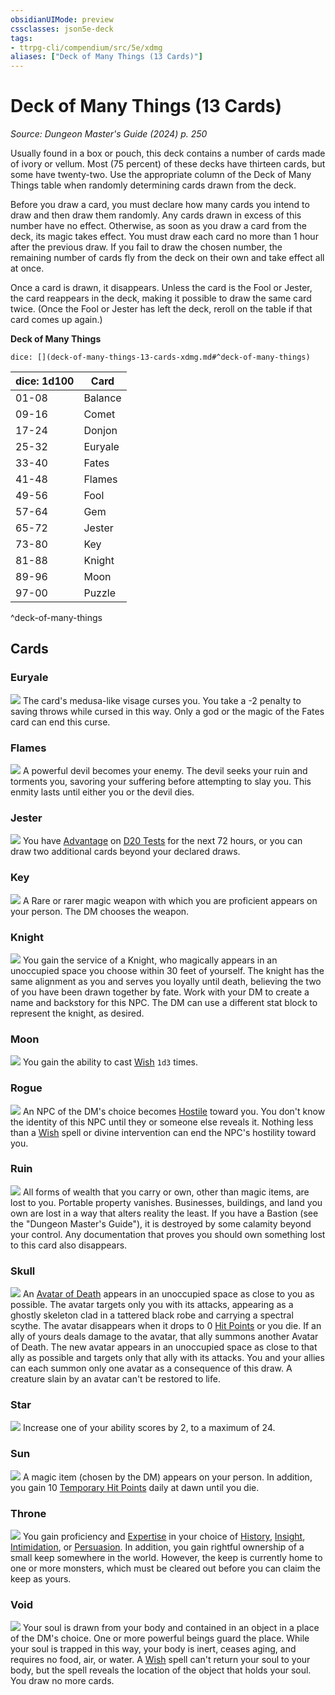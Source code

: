 ```yaml
---
obsidianUIMode: preview
cssclasses: json5e-deck
tags:
- ttrpg-cli/compendium/src/5e/xdmg
aliases: ["Deck of Many Things (13 Cards)"]
---
```

# Deck of Many Things (13 Cards)
*Source: Dungeon Master's Guide (2024) p. 250*  

Usually found in a box or pouch, this deck contains a number of cards made of ivory or vellum. Most (75 percent) of these decks have thirteen cards, but some have twenty-two. Use the appropriate column of the Deck of Many Things table when randomly determining cards drawn from the deck.

Before you draw a card, you must declare how many cards you intend to draw and then draw them randomly. Any cards drawn in excess of this number have no effect. Otherwise, as soon as you draw a card from the deck, its magic takes effect. You must draw each card no more than 1 hour after the previous draw. If you fail to draw the chosen number, the remaining number of cards fly from the deck on their own and take effect all at once.

Once a card is drawn, it disappears. Unless the card is the Fool or Jester, the card reappears in the deck, making it possible to draw the same card twice. (Once the Fool or Jester has left the deck, reroll on the table if that card comes up again.)

**Deck of Many Things**

`dice: [](deck-of-many-things-13-cards-xdmg.md#^deck-of-many-things)`

| dice: 1d100 | Card |
|-------------|------|
| 01-08 | Balance |
| 09-16 | Comet |
| 17-24 | Donjon |
| 25-32 | Euryale |
| 33-40 | Fates |
| 41-48 | Flames |
| 49-56 | Fool |
| 57-64 | Gem |
| 65-72 | Jester |
| 73-80 | Key |
| 81-88 | Knight |
| 89-96 | Moon |
| 97-00 | Puzzle |
^deck-of-many-things

## Cards

### Euryale
![](Misc%20Files/CLI/compendium/decks/img/deck-of-many-things-22-euryale.webp#card)
The card's medusa-like visage curses you. You take a -2 penalty to saving throws while cursed in this way. Only a god or the magic of the Fates card can end this curse.

### Flames
![](Misc%20Files/CLI/compendium/decks/img/deck-of-many-things-20-flames.webp#card)
A powerful devil becomes your enemy. The devil seeks your ruin and torments you, savoring your suffering before attempting to slay you. This enmity lasts until either you or the devil dies.

### Jester
![](Misc%20Files/CLI/compendium/decks/img/deck-of-many-things-14-jester.webp#card)
You have [Advantage](Misc%20Files/CLI/rules/variant-rules/advantage-xphb.md) on [D20 Tests](Misc%20Files/CLI/rules/variant-rules/d20-test-xphb.md) for the next 72 hours, or you can draw two additional cards beyond your declared draws.

### Key
![](Misc%20Files/CLI/compendium/decks/img/deck-of-many-things-02-key.webp#card)
A Rare or rarer magic weapon with which you are proficient appears on your person. The DM chooses the weapon.

### Knight
![](Misc%20Files/CLI/compendium/decks/img/deck-of-many-things-09-knight.webp#card)
You gain the service of a Knight, who magically appears in an unoccupied space you choose within 30 feet of yourself. The knight has the same alignment as you and serves you loyally until death, believing the two of you have been drawn together by fate. Work with your DM to create a name and backstory for this NPC. The DM can use a different stat block to represent the knight, as desired.

### Moon
![](Misc%20Files/CLI/compendium/decks/img/deck-of-many-things-11-moon.webp#card)
You gain the ability to cast [Wish](Misc%20Files/CLI/compendium/spells/wish-xphb.md) `1d3` times.

### Rogue
![](Misc%20Files/CLI/compendium/decks/img/deck-of-many-things-06-rogue.webp#card)
An NPC of the DM's choice becomes [Hostile](Misc%20Files/CLI/rules/variant-rules/hostile-attitude-xphb.md) toward you. You don't know the identity of this NPC until they or someone else reveals it. Nothing less than a [Wish](Misc%20Files/CLI/compendium/spells/wish-xphb.md) spell or divine intervention can end the NPC's hostility toward you.

### Ruin
![](Misc%20Files/CLI/compendium/decks/img/deck-of-many-things-16-ruin.webp#card)
All forms of wealth that you carry or own, other than magic items, are lost to you. Portable property vanishes. Businesses, buildings, and land you own are lost in a way that alters reality the least. If you have a Bastion (see the "Dungeon Master's Guide"), it is destroyed by some calamity beyond your control. Any documentation that proves you should own something lost to this card also disappears.

### Skull
![](Misc%20Files/CLI/compendium/decks/img/deck-of-many-things-19-skull.webp#card)
An [Avatar of Death](Misc%20Files/CLI/compendium/bestiary/undead/avatar-of-death-xdmg.md) appears in an unoccupied space as close to you as possible. The avatar targets only you with its attacks, appearing as a ghostly skeleton clad in a tattered black robe and carrying a spectral scythe. The avatar disappears when it drops to 0 [Hit Points](Misc%20Files/CLI/rules/variant-rules/hit-points-xphb.md) or you die. If an ally of yours deals damage to the avatar, that ally summons another Avatar of Death. The new avatar appears in an unoccupied space as close to that ally as possible and targets only that ally with its attacks. You and your allies can each summon only one avatar as a consequence of this draw. A creature slain by an avatar can't be restored to life.

### Star
![](Misc%20Files/CLI/compendium/decks/img/deck-of-many-things-13-star.webp#card)
Increase one of your ability scores by 2, to a maximum of 24.

### Sun
![](Misc%20Files/CLI/compendium/decks/img/deck-of-many-things-10-sun.webp#card)
A magic item (chosen by the DM) appears on your person. In addition, you gain 10 [Temporary Hit Points](Misc%20Files/CLI/rules/variant-rules/temporary-hit-points-xphb.md) daily at dawn until you die.

### Throne
![](Misc%20Files/CLI/compendium/decks/img/deck-of-many-things-15-throne.webp#card)
You gain proficiency and [Expertise](Misc%20Files/CLI/rules/variant-rules/expertise-xphb.md) in your choice of [History](Misc%20Files/CLI/rules/skills.md#History), [Insight](Misc%20Files/CLI/rules/skills.md#Insight), [Intimidation](Misc%20Files/CLI/rules/skills.md#Intimidation), or [Persuasion](Misc%20Files/CLI/rules/skills.md#Persuasion). In addition, you gain rightful ownership of a small keep somewhere in the world. However, the keep is currently home to one or more monsters, which must be cleared out before you can claim the keep as yours.

### Void
![](Misc%20Files/CLI/compendium/decks/img/deck-of-many-things-18-void.webp#card)
Your soul is drawn from your body and contained in an object in a place of the DM's choice. One or more powerful beings guard the place. While your soul is trapped in this way, your body is inert, ceases aging, and requires no food, air, or water. A [Wish](Misc%20Files/CLI/compendium/spells/wish-xphb.md) spell can't return your soul to your body, but the spell reveals the location of the object that holds your soul. You draw no more cards.